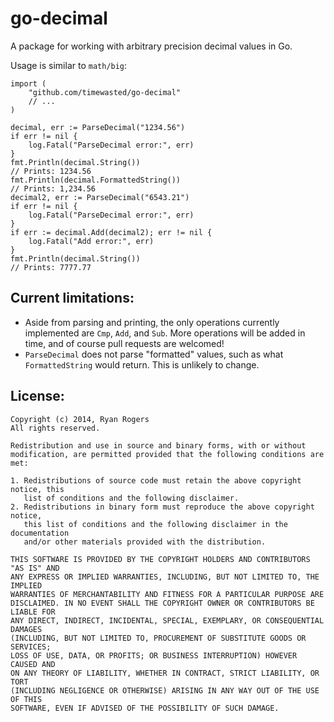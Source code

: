 go-decimal
==========

A package for working with arbitrary precision decimal values in Go.

Usage is similar to `math/big`:

```
import (
	"github.com/timewasted/go-decimal"
	// ...
)

decimal, err := ParseDecimal("1234.56")
if err != nil {
	log.Fatal("ParseDecimal error:", err)
}
fmt.Println(decimal.String())
// Prints: 1234.56
fmt.Println(decimal.FormattedString())
// Prints: 1,234.56
decimal2, err := ParseDecimal("6543.21")
if err != nil {
	log.Fatal("ParseDecimal error:", err)
}
if err := decimal.Add(decimal2); err != nil {
	log.Fatal("Add error:", err)
}
fmt.Println(decimal.String())
// Prints: 7777.77
```

Current limitations:
--------------------

* Aside from parsing and printing, the only operations currently implemented are `Cmp`, `Add`, and `Sub`. More operations will be added in time, and of course pull requests are welcomed!
* `ParseDecimal` does not parse "formatted" values, such as what `FormattedString` would return. This is unlikely to change.

License:
--------
```
Copyright (c) 2014, Ryan Rogers
All rights reserved.

Redistribution and use in source and binary forms, with or without
modification, are permitted provided that the following conditions are met: 

1. Redistributions of source code must retain the above copyright notice, this
   list of conditions and the following disclaimer. 
2. Redistributions in binary form must reproduce the above copyright notice,
   this list of conditions and the following disclaimer in the documentation
   and/or other materials provided with the distribution. 

THIS SOFTWARE IS PROVIDED BY THE COPYRIGHT HOLDERS AND CONTRIBUTORS "AS IS" AND
ANY EXPRESS OR IMPLIED WARRANTIES, INCLUDING, BUT NOT LIMITED TO, THE IMPLIED
WARRANTIES OF MERCHANTABILITY AND FITNESS FOR A PARTICULAR PURPOSE ARE
DISCLAIMED. IN NO EVENT SHALL THE COPYRIGHT OWNER OR CONTRIBUTORS BE LIABLE FOR
ANY DIRECT, INDIRECT, INCIDENTAL, SPECIAL, EXEMPLARY, OR CONSEQUENTIAL DAMAGES
(INCLUDING, BUT NOT LIMITED TO, PROCUREMENT OF SUBSTITUTE GOODS OR SERVICES;
LOSS OF USE, DATA, OR PROFITS; OR BUSINESS INTERRUPTION) HOWEVER CAUSED AND
ON ANY THEORY OF LIABILITY, WHETHER IN CONTRACT, STRICT LIABILITY, OR TORT
(INCLUDING NEGLIGENCE OR OTHERWISE) ARISING IN ANY WAY OUT OF THE USE OF THIS
SOFTWARE, EVEN IF ADVISED OF THE POSSIBILITY OF SUCH DAMAGE.
```
